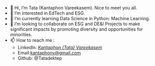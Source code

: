 - 👋 Hi, I’m Tata (Kantaphon Vareekasem). Nice to meet you all. 
- 👀 I’m interested in EdTech and ESG.
- 🌱 I’m currently learning Data Science in Python: Machine Learning. 
- 💞️ I’m looking to collaborate on ESG and DE&I Projects to make significant impacts by promoting diversity and opportunities for minorities.
- 📫 How to reach me : 
     - LinkedIn: [*Kantaphon (Tata) Vareekasem*](https://www.linkedin.com/in/kantaphon-tata-vareekasem/)
     - Email:kantaphonv@gmail.com
     - Github: @Tatadektep

<!---
Tatadektep/Tatadektep is a ✨ special ✨ repository because its `README.md` (this file) appears on your GitHub profile.
You can click the Preview link to take a look at your changes.
--->
